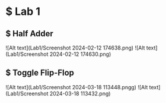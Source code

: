 # $ Lab 1
## $ Half Adder
![Alt text](Lab1/Screenshot 2024-02-12 174638.png)
![Alt text](Lab1/Screenshot 2024-02-12 174630.png)
## $ Toggle Flip-Flop
![Alt text](Lab1/Screenshot 2024-03-18 113448.pngg)
![Alt text](Lab1/Screenshot 2024-03-18 113432.png)
